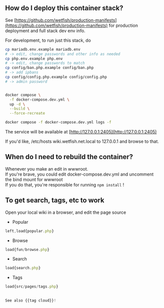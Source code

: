 ## How do I deploy this container stack?

See [https://github.com/wetfish/production-manifests](https://github.com/wetfish/production-manifests)
for production deployment and full stack dev env info.

For development, to run just this stack, do 
```bash
cp mariadb.env.example mariadb.env
# -> edit, change passwords and other info as needed
cp php.env.example php.env
# -> edit, change passwords to match
cp config/ban.php.example config/ban.php
# -> add ipbans
cp config/config.php.example config/config.php
# -> admin password


docker compose \
  -f docker-compose.dev.yml \
  up -d \
  --build \
  --force-recreate

docker compose -f docker-compose.dev.yml logs -f
```

The service will be available at [http://127.0.0.1:2405](http://127.0.0.1:2405)

If you'd like, /etc/hosts wiki.wetfish.net.local to 127.0.0.1 and browse to that.

## When do I need to rebuild the container?

Whenever you make an edit in wwwroot. \
If you're brave, you could edit docker-compose.dev.yml and uncomment the bind mount for wwwroot \
If you do that, you're responsible for running `npm install` !

## To get search, tags, etc to work

Open your local wiki in a browser, and edit the page source

 - Popular

```js
left,load{popular.php}
```

 - Browse

```js
load{fun/browse.php}
```

- Search

```js
load{search.php}
```

- Tags

```js
load{src/pages/tags.php} 
 
 
See also {{tag cloud}}!
```

